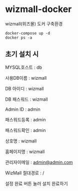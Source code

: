 # wizmall-docker
wizmall(위즈몰) 도커 구축환경
```
docker-compose up -d
docker ps -a
```

## 초기 설치 시
MYSQL호스트 : db

사용DB이름 : wizmall

DB 아이디 : wizmall

DB 패스워드 : wizmall

Admin ID : admin

패스워드등록 : admin

패스워드확인 : admin

상호명 : wizmall

홈페이지명 : wizmall

관리자이메일 : admin@admin.com

WizMall 절대경로 : /

설정 완료 버튼 눌러 설치 완료하기
